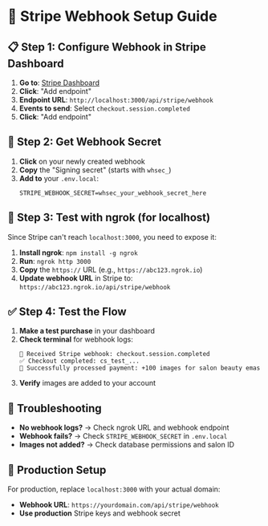 # 🔗 Stripe Webhook Setup Guide

## 📋 **Step 1: Configure Webhook in Stripe Dashboard**

1. **Go to**: [Stripe Dashboard](https://dashboard.stripe.com/test/webhooks)
2. **Click**: "Add endpoint"
3. **Endpoint URL**: `http://localhost:3000/api/stripe/webhook`
4. **Events to send**: Select `checkout.session.completed`
5. **Click**: "Add endpoint"

## 🔑 **Step 2: Get Webhook Secret**

1. **Click** on your newly created webhook
2. **Copy** the "Signing secret" (starts with `whsec_`)
3. **Add to** your `.env.local`:
   ```
   STRIPE_WEBHOOK_SECRET=whsec_your_webhook_secret_here
   ```

## 🧪 **Step 3: Test with ngrok (for localhost)**

Since Stripe can't reach `localhost:3000`, you need to expose it:

1. **Install ngrok**: `npm install -g ngrok`
2. **Run**: `ngrok http 3000`
3. **Copy** the `https://` URL (e.g., `https://abc123.ngrok.io`)
4. **Update webhook URL** in Stripe to: `https://abc123.ngrok.io/api/stripe/webhook`

## ✅ **Step 4: Test the Flow**

1. **Make a test purchase** in your dashboard
2. **Check terminal** for webhook logs:
   ```
   🔔 Received Stripe webhook: checkout.session.completed
   ✅ Checkout completed: cs_test_...
   🎉 Successfully processed payment: +100 images for salon beauty emas
   ```
3. **Verify** images are added to your account

## 🚨 **Troubleshooting**

- **No webhook logs?** → Check ngrok URL and webhook endpoint
- **Webhook fails?** → Check `STRIPE_WEBHOOK_SECRET` in `.env.local`
- **Images not added?** → Check database permissions and salon ID

## 🔄 **Production Setup**

For production, replace `localhost:3000` with your actual domain:
- **Webhook URL**: `https://yourdomain.com/api/stripe/webhook`
- **Use production** Stripe keys and webhook secret

